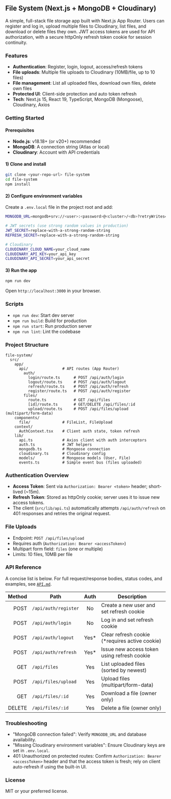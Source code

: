 ## File System (Next.js + MongoDB + Cloudinary)

A simple, full-stack file storage app built with Next.js App Router. Users can register and log in, upload multiple files to Cloudinary, list files, and download or delete files they own. JWT access tokens are used for API authorization, with a secure httpOnly refresh token cookie for session continuity.

### Features
- **Authentication**: Register, login, logout, access/refresh tokens
- **File uploads**: Multiple file uploads to Cloudinary (10MB/file, up to 10 files)
- **File management**: List all uploaded files, download own files, delete own files
- **Protected UI**: Client-side protection and auto token refresh
- **Tech**: Next.js 15, React 19, TypeScript, MongoDB (Mongoose), Cloudinary, Axios

### Getting Started

#### Prerequisites
- **Node.js**: v18.18+ (or v20+) recommended
- **MongoDB**: A connection string (Atlas or local)
- **Cloudinary**: Account with API credentials

#### 1) Clone and install
```bash
git clone <your-repo-url> file-system
cd file-system
npm install
```

#### 2) Configure environment variables
Create a `.env.local` file in the project root and add:
```bash
MONGODB_URL=mongodb+srv://<user>:<password>@<cluster>/<db>?retryWrites=true&w=majority

# JWT secrets (use strong random values in production)
JWT_SECRET=replace-with-a-strong-random-string
REFRESH_SECRET=replace-with-a-strong-random-string

# Cloudinary
CLOUDINARY_CLOUD_NAME=your_cloud_name
CLOUDINARY_API_KEY=your_api_key
CLOUDINARY_API_SECRET=your_api_secret
```

#### 3) Run the app
```bash
npm run dev
```
Open `http://localhost:3000` in your browser.

### Scripts
- `npm run dev`: Start dev server
- `npm run build`: Build for production
- `npm run start`: Run production server
- `npm run lint`: Lint the codebase

### Project Structure
```
file-system/
  src/
    app/
      api/               # API routes (App Router)
        auth/
          login/route.ts      # POST /api/auth/login
          logout/route.ts     # POST /api/auth/logout
          refresh/route.ts    # POST /api/auth/refresh
          register/route.ts   # POST /api/auth/register
        files/
          route.ts            # GET /api/files
          [id]/route.ts       # GET/DELETE /api/files/:id
          upload/route.ts     # POST /api/files/upload (multipart/form-data)
    components/
      file/              # FileList, FileUpload
    context/
      AuthContext.tsx    # Client auth state, token refresh
    lib/
      api.ts             # Axios client with auth interceptors
      auth.ts            # JWT helpers
      mongodb.ts         # Mongoose connection
      cloudinary.ts      # Cloudinary config
      models/            # Mongoose models (User, File)
      events.ts          # Simple event bus (files uploaded)
```

### Authentication Overview
- **Access Token**: Sent via `Authorization: Bearer <token>` header; short-lived (~15m).
- **Refresh Token**: Stored as httpOnly cookie; server uses it to issue new access tokens.
- The client (`src/lib/api.ts`) automatically attempts `/api/auth/refresh` on 401 responses and retries the original request.

### File Uploads
- Endpoint: `POST /api/files/upload`
- Requires auth (`Authorization: Bearer <accessToken>`)
- Multipart form field: `files` (one or multiple)
- Limits: 10 files, 10MB per file

### API Reference
A concise list is below. For full request/response bodies, status codes, and examples, see [`API.md`](./API.md).

| Method | Path                  | Auth | Description |
|-------:|-----------------------|:----:|-------------|
| POST   | `/api/auth/register`  |  No  | Create a new user and set refresh cookie |
| POST   | `/api/auth/login`     |  No  | Log in and set refresh cookie |
| POST   | `/api/auth/logout`    | Yes* | Clear refresh cookie (*requires active cookie) |
| POST   | `/api/auth/refresh`   | Yes* | Issue new access token using refresh cookie |
| GET    | `/api/files`          | Yes  | List uploaded files (sorted by newest) |
| POST   | `/api/files/upload`   | Yes  | Upload files (multipart/form-data) |
| GET    | `/api/files/:id`      | Yes  | Download a file (owner only) |
| DELETE | `/api/files/:id`      | Yes  | Delete a file (owner only) |

### Troubleshooting
- "MongoDB connection failed": Verify `MONGODB_URL` and database availability.
- "Missing Cloudinary environment variables": Ensure Cloudinary keys are set in `.env.local`.
- 401 Unauthorized on protected routes: Confirm `Authorization: Bearer <accessToken>` header and that the access token is fresh; rely on client auto-refresh if using the built-in UI.

### License
MIT or your preferred license.
